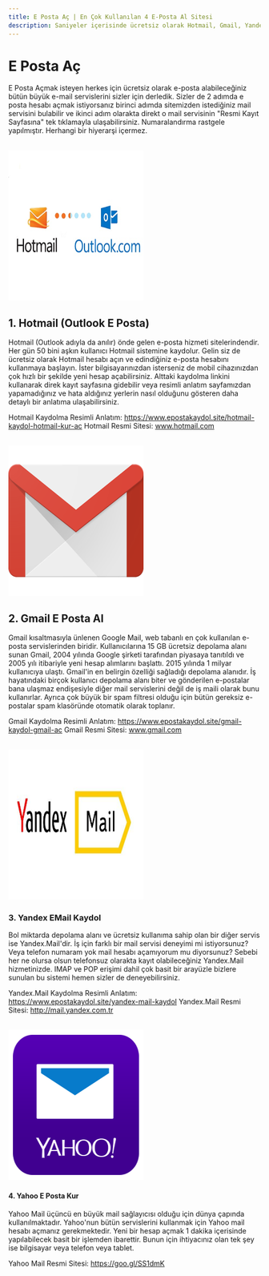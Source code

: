 ```yaml
---
title: E Posta Aç | En Çok Kullanılan 4 E-Posta Al Sitesi
description: Saniyeler içerisinde ücretsiz olarak Hotmail, Gmail, Yandex veya Yahoo üzerinden e posta hesabı açın. En çok kullanılan sitelerin kaydolma sayfa linkleri burada.
---
```

<h1>E Posta Aç</h1>
E Posta Açmak isteyen herkes için ücretsiz olarak e-posta alabileceğiniz bütün büyük e-mail servislerini sizler için derledik. Sizler de 2 adımda e posta hesabı açmak istiyorsanız birinci adımda sitemizden istediğiniz mail servisini bulabilir ve ikinci adım olarakta direkt o mail servisinin "Resmi Kayıt Sayfasına" tek tıklamayla ulaşabilirsiniz. Numaralandırma rastgele yapılmıştır. Herhangi bir hiyerarşi içermez.
<p><br /><img width="270" height="300" title="hotmail logo" src="/img/hotmaillogo.jpg" /></p>
<h2>1. Hotmail (Outlook E Posta)</h2>
Hotmail (Outlook adıyla da anılır) önde gelen e-posta hizmeti sitelerindendir. Her gün 50 bini aşkın kullanıcı Hotmail sistemine kaydolur. Gelin siz de ücretsiz olarak Hotmail hesabı açın ve edindiğiniz e-posta hesabını kullanmaya başlayın. İster bilgisayarınızdan isterseniz de mobil cihazınızdan çok hızlı bir şekilde yeni hesap açabilirsiniz. Alttaki kaydolma linkini kullanarak direk kayıt sayfasına gidebilir veya resimli anlatım sayfamızdan yapamadığınız ve hata aldığınız yerlerin nasıl olduğunu gösteren daha detaylı bir anlatıma ulaşabilirsiniz.

Hotmail Kaydolma Resimli Anlatım: https://www.epostakaydol.site/hotmail-kaydol-hotmail-kur-ac
Hotmail Resmi Sitesi: www.hotmail.com
<p><br /><img width="270" height="300" title="gmail logo" src="/img/gmaillogo.png" /></p>
<h2>2. Gmail E Posta Al</h2>
Gmail kısaltmasıyla ünlenen Google Mail, web tabanlı en çok kullanılan e-posta servislerinden biridir. Kullanıcılarına 15 GB ücretsiz depolama alanı sunan Gmail, 2004 yılında Google şirketi tarafından piyasaya tanıtıldı ve 2005 yılı itibariyle yeni hesap alımlarını başlattı. 2015 yılında 1 milyar kullanıcıya ulaştı. Gmail'in en belirgin özelliği sağladığı depolama alanıdır. İş hayatındaki birçok kullanıcı depolama alanı biter ve gönderilen e-postalar bana ulaşmaz endişesiyle diğer mail servislerini değil de iş maili olarak bunu kullanırlar. Ayrıca çok büyük bir spam filtresi olduğu için bütün gereksiz e-postalar spam klasöründe otomatik olarak toplanır.

Gmail Kaydolma Resimli Anlatım: https://www.epostakaydol.site/gmail-kaydol-gmail-ac
Gmail Resmi Sitesi: www.gmail.com
<p><br /><img width="270" height="300" title="yandex mail logo" src="/img/yandexmailkayit.jpg" /></p>
<h3>3. Yandex EMail Kaydol</h3>
Bol miktarda depolama alanı ve ücretsiz kullanıma sahip olan bir diğer servis ise Yandex.Mail'dir. İş için farklı bir mail servisi deneyimi mi istiyorsunuz? Veya telefon numaram yok mail hesabı açamıyorum mu diyorsunuz? Sebebi her ne olursa olsun telefonsuz olarakta kayıt olabileceğiniz Yandex.Mail hizmetinizde. IMAP ve POP erişimi dahil çok basit bir arayüzle bizlere sunulan bu sistemi hemen sizler de deneyebilirsiniz.

Yandex.Mail Kaydolma Resimli Anlatım: https://www.epostakaydol.site/yandex-mail-kaydol
Yandex.Mail Resmi Sitesi: http://mail.yandex.com.tr
<p><br /><img width="270" height="300" title="yahoo mail logo" src="/img/yahoo-mail.png" /></p>
<h4>4. Yahoo E Posta Kur</h4>
Yahoo Mail üçüncü en büyük mail sağlayıcısı olduğu için dünya çapında kullanılmaktadır. Yahoo'nun bütün servislerini kullanmak için Yahoo mail hesabı açmanız gerekmektedir. Yeni bir hesap açmak 1 dakika içerisinde yapılabilecek basit bir işlemden ibarettir. Bunun için ihtiyacınız olan tek şey ise bilgisayar veya telefon veya tablet.

Yahoo Mail Resmi Sitesi: https://goo.gl/SS1dmK
